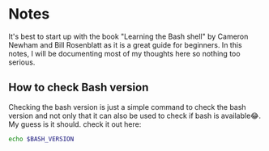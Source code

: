 # Notes

It's best to start up with the book "Learning the Bash shell" by Cameron Newham and Bill Rosenblatt as it is a great guide for beginners. In this notes, I will be documenting most of my thoughts here so nothing too serious.

## How to check Bash version

Checking the bash version is just a simple command to check the bash version and not only that it can also be used to check if bash is available😂. My guess is it should. check it out here:

```bash
echo $BASH_VERSION
```
